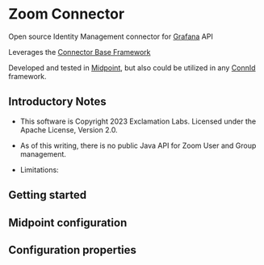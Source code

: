 # Zoom Connector

Open source Identity Management connector for [Grafana](https://zoom.us) API

Leverages the [Connector Base Framework](https://github.com/ExclamationLabs/connector-base)

Developed and tested in [Midpoint](https://evolveum.com/midpoint/), but also could be utilized in any [ConnId](https://connid.tirasa.net/) framework. 

## Introductory Notes

- This software is Copyright 2023 Exclamation Labs.  Licensed under the Apache License, Version 2.0.

- As of this writing, there is no public Java API for Zoom User and Group management.

- Limitations:
 


## Getting started


## Midpoint configuration



## Configuration properties 


